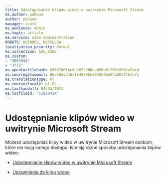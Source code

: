 ```yaml
---
title: Udostępnianie klipów wideo w uwitrynie Microsoft Stream
ms.author: pebaum
author: pebaum
manager: scotv
ms.audience: Admin
ms.topic: article
ms.service: o365-administration
ROBOTS: NOINDEX, NOFOLLOW
localization_priority: Normal
ms.collection: Adm_O365
ms.custom:
- "9001694"
- "3772"
ms.openlocfilehash: 8363706fbc6dc87ce06ead90a6ff68f809ca9ac4
ms.sourcegitcommit: 8bc60ec34bc1e40685e3976576e04a2623f63a7c
ms.translationtype: MT
ms.contentlocale: pl-PL
ms.lasthandoff: 04/15/2021
ms.locfileid: "51828414"
---
```

# <a name="share-your-videos-in-microsoft-stream"></a>Udostępnianie klipów wideo w uwitrynie Microsoft Stream

Możesz udostępniać klipy wideo w uwitrynie Microsoft Stream osobom, które nie mają innego dostępu. Istnieją różne sposoby udostępniania klipów wideo:

- [Udostępnianie klipów wideo w uwitrynie Microsoft Stream](https://docs.microsoft.com/stream/portal-share-video)

- [Uprawnienia do klipu wideo](https://docs.microsoft.com/stream/portal-share-video#permissions-on-your-video)
